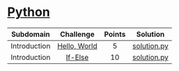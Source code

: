 # [Python](https://www.hackerrank.com/domains/python)

| Subdomain    | Challenge                                                                    | Points | Solution                                                                                                              |
| :----------: | :--------------------------------------------------------------------------: | :----: | :-------------------------------------------------------------------------------------------------------------------: |
| Introduction | [Hello, World](https://www.hackerrank.com/challenges/py-hello-world/problem) | 5      | [solution.py](https://github.com/pradippatil/hackerrank/blob/master/Python/Introduction/Hello%2C%20World/solution.py) |
| Introduction | [If-Else](https://www.hackerrank.com/challenges/py-if-else/problem)          | 10     | [solution.py](https://github.com/pradippatil/hackerrank/blob/master/Python/Introduction/If-Else/solution.py)          |
